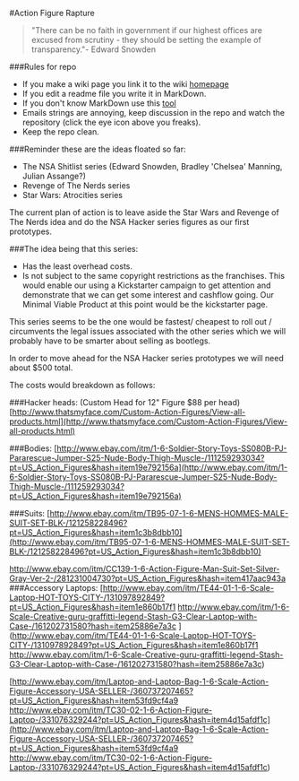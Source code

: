 #Action Figure Rapture

>"There can be no faith in government if our highest offices are excused from scrutiny - they should be setting the example of transparency."- Edward Snowden

###Rules for repo
* If you make a wiki page you link it to the wiki [homepage](https://github.com/bingeboy/action-figure-rapture/wiki)
* If you edit a readme file you write it in MarkDown.
* If you don't know MarkDown use this [tool](http://mouapp.com/)
* Emails strings are annoying, keep discussion in the repo and watch the repository (click the eye icon above you freaks).
* Keep the repo clean.


###Reminder these are the ideas floated so far:
* The NSA Shitlist series (Edward Snowden, Bradley 'Chelsea' Manning, Julian Assange?) 
* Revenge of The Nerds series
* Star Wars: Atrocities series     

The current plan of action is to leave aside the Star Wars and Revenge of The Nerds idea and do the NSA Hacker series figures as our first prototypes. 

###The idea being that this series: 
*  Has the least overhead costs.
* Is not subject to the same copyright restrictions as the franchises. This would enable our using a Kickstarter campaign to get attention and demonstrate that we can get some interest and cashflow going. Our Minimal Viable Product at this point would be the kickstarter page.

This series seems to be the one would be fastest/ cheapest to roll out / circumvents the legal issues associated with the other series which we will probably have to be smarter about selling as bootlegs.

In order to move ahead for the NSA Hacker series prototypes we will need about $500 total.

The costs would breakdown as follows:

###Hacker heads: (Custom Head for 12" Figure $88 per head)
[http://www.thatsmyface.com/Custom-Action-Figures/View-all-products.html](http://www.thatsmyface.com/Custom-Action-Figures/View-all-products.html)

###Bodies: 
[http://www.ebay.com/itm/1-6-Soldier-Story-Toys-SS080B-PJ-Pararescue-Jumper-S25-Nude-Body-Thigh-Muscle-/111259293034?pt=US_Action_Figures&hash=item19e792156a](http://www.ebay.com/itm/1-6-Soldier-Story-Toys-SS080B-PJ-Pararescue-Jumper-S25-Nude-Body-Thigh-Muscle-/111259293034?pt=US_Action_Figures&hash=item19e792156a)

###Suits:
[http://www.ebay.com/itm/TB95-07-1-6-MENS-HOMMES-MALE-SUIT-SET-BLK-/121258228496?pt=US_Action_Figures&hash=item1c3b8dbb10](http://www.ebay.com/itm/TB95-07-1-6-MENS-HOMMES-MALE-SUIT-SET-BLK-/121258228496?pt=US_Action_Figures&hash=item1c3b8dbb10)

[http://www.ebay.com/itm/CC139-1-6-Action-Figure-Man-Suit-Set-Silver-Gray-Ver-2-/281231004730?pt=US_Action_Figures&hash=item417aac943a
](http://www.ebay.com/itm/CC139-1-6-Action-Figure-Man-Suit-Set-Silver-Gray-Ver-2-/281231004730?pt=US_Action_Figures&hash=item417aac943a
)
###Accessory Laptops:
[http://www.ebay.com/itm/TE44-01-1-6-Scale-Laptop-HOT-TOYS-CITY-/131097892849?pt=US_Action_Figures&hash=item1e860b17f1
http://www.ebay.com/itm/1-6-Scale-Creative-guru-graffitti-legend-Stash-G3-Clear-Laptop-with-Case-/161202731580?hash=item25886e7a3c
](http://www.ebay.com/itm/TE44-01-1-6-Scale-Laptop-HOT-TOYS-CITY-/131097892849?pt=US_Action_Figures&hash=item1e860b17f1
http://www.ebay.com/itm/1-6-Scale-Creative-guru-graffitti-legend-Stash-G3-Clear-Laptop-with-Case-/161202731580?hash=item25886e7a3c)

[http://www.ebay.com/itm/Laptop-and-Laptop-Bag-1-6-Scale-Action-Figure-Accessory-USA-SELLER-/360737207465?pt=US_Action_Figures&hash=item53fd9cf4a9
http://www.ebay.com/itm/TC30-02-1-6-Action-Figure-Laptop-/331076329244?pt=US_Action_Figures&hash=item4d15afdf1c](http://www.ebay.com/itm/Laptop-and-Laptop-Bag-1-6-Scale-Action-Figure-Accessory-USA-SELLER-/360737207465?pt=US_Action_Figures&hash=item53fd9cf4a9
http://www.ebay.com/itm/TC30-02-1-6-Action-Figure-Laptop-/331076329244?pt=US_Action_Figures&hash=item4d15afdf1c)

